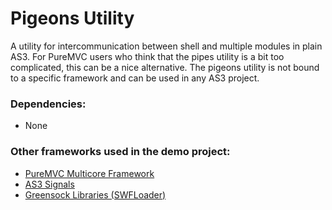 Pigeons Utility
==============

A utility for intercommunication between shell and multiple modules in plain AS3. 
For PureMVC users who think that the pipes utility is a bit too complicated, this can be a nice alternative. 
The pigeons utility is not bound to a specific framework and can be used in any AS3 project.

### Dependencies:
- None

### Other frameworks used in the demo project:

- [PureMVC Multicore Framework](https://github.com/PureMVC/puremvc-as3-multicore-framework)
- [AS3 Signals](https://github.com/robertpenner/as3-signals)
- [Greensock Libraries (SWFLoader)](https://github.com/greensock/GreenSock-AS3)